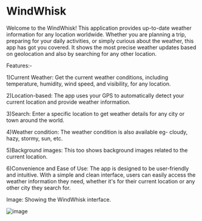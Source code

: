 # WindWhisk
Welcome to the WindWhisk! This application provides up-to-date weather information for any location worldwide. Whether you are planning a trip, preparing for your daily activities, or simply curious about the weather, this app has got you covered. It shows the most precise weather updates based on geolocation and also by searching for any other location. 

Features:-

1)Current Weather: Get the current weather conditions, including temperature, humidity, wind speed, and visibility, for any location.

2)Location-based: The app uses your GPS to automatically detect your current location and provide weather information.

3)Search: Enter a specific location to get weather details for any city or town around the world.

4)Weather condition: The weather condition is also available eg- cloudy, hazy, stormy, sun, etc. 

5)Background images: This too shows background images related to the current location.

6)Convenience and Ease of Use: The app is designed to be user-friendly and intuitive. With a simple and clean interface, users can easily access the weather information they need, whether it's for their current location or any other city they search for.

Image: Showing the WindWhisk interface.

![image](https://github.com/kumar-amann/WindWhisk/assets/137410641/f3996c06-00f4-4d9d-b013-a757b91954fe)
